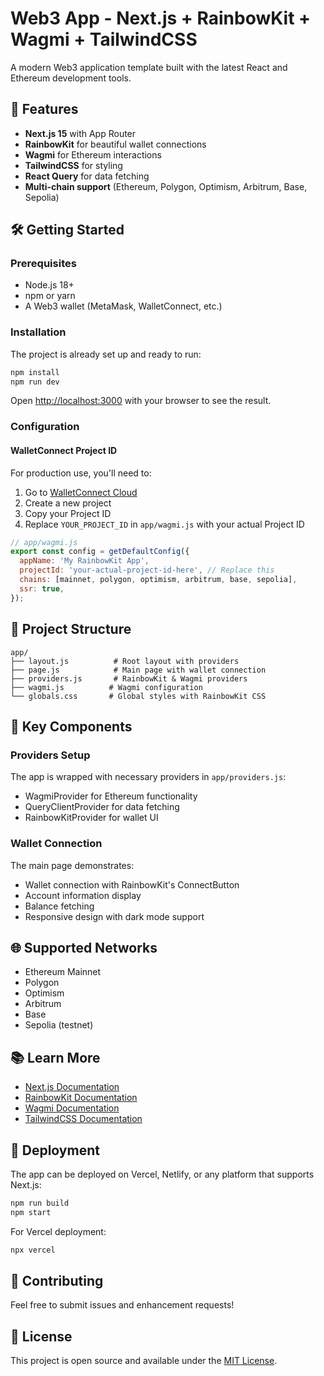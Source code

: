 # Web3 App - Next.js + RainbowKit + Wagmi + TailwindCSS

A modern Web3 application template built with the latest React and Ethereum development tools.

## 🚀 Features

- **Next.js 15** with App Router
- **RainbowKit** for beautiful wallet connections
- **Wagmi** for Ethereum interactions
- **TailwindCSS** for styling
- **React Query** for data fetching
- **Multi-chain support** (Ethereum, Polygon, Optimism, Arbitrum, Base, Sepolia)

## 🛠️ Getting Started

### Prerequisites

- Node.js 18+
- npm or yarn
- A Web3 wallet (MetaMask, WalletConnect, etc.)

### Installation

The project is already set up and ready to run:

```bash
npm install
npm run dev
```

Open [http://localhost:3000](http://localhost:3000) with your browser to see the result.

### Configuration

#### WalletConnect Project ID

For production use, you'll need to:

1. Go to [WalletConnect Cloud](https://cloud.walletconnect.com)
2. Create a new project
3. Copy your Project ID
4. Replace `YOUR_PROJECT_ID` in `app/wagmi.js` with your actual Project ID

```javascript
// app/wagmi.js
export const config = getDefaultConfig({
  appName: 'My RainbowKit App',
  projectId: 'your-actual-project-id-here', // Replace this
  chains: [mainnet, polygon, optimism, arbitrum, base, sepolia],
  ssr: true,
});
```

## 📁 Project Structure

```
app/
├── layout.js          # Root layout with providers
├── page.js            # Main page with wallet connection
├── providers.js       # RainbowKit & Wagmi providers
├── wagmi.js          # Wagmi configuration
└── globals.css       # Global styles with RainbowKit CSS
```

## 🔧 Key Components

### Providers Setup

The app is wrapped with necessary providers in `app/providers.js`:

- WagmiProvider for Ethereum functionality
- QueryClientProvider for data fetching
- RainbowKitProvider for wallet UI

### Wallet Connection

The main page demonstrates:

- Wallet connection with RainbowKit's ConnectButton
- Account information display
- Balance fetching
- Responsive design with dark mode support

## 🌐 Supported Networks

- Ethereum Mainnet
- Polygon
- Optimism
- Arbitrum
- Base
- Sepolia (testnet)

## 📚 Learn More

- [Next.js Documentation](https://nextjs.org/docs)
- [RainbowKit Documentation](https://rainbowkit.com)
- [Wagmi Documentation](https://wagmi.sh)
- [TailwindCSS Documentation](https://tailwindcss.com/docs)

## 🚀 Deployment

The app can be deployed on Vercel, Netlify, or any platform that supports Next.js:

```bash
npm run build
npm start
```

For Vercel deployment:

```bash
npx vercel
```

## 🤝 Contributing

Feel free to submit issues and enhancement requests!

## 📝 License

This project is open source and available under the [MIT License](LICENSE).
